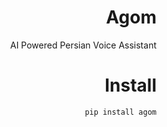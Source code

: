 <div dir="rtl">

# Agom
AI Powered Persian Voice Assistant

# Install
```
pip install agom
```

</div>

